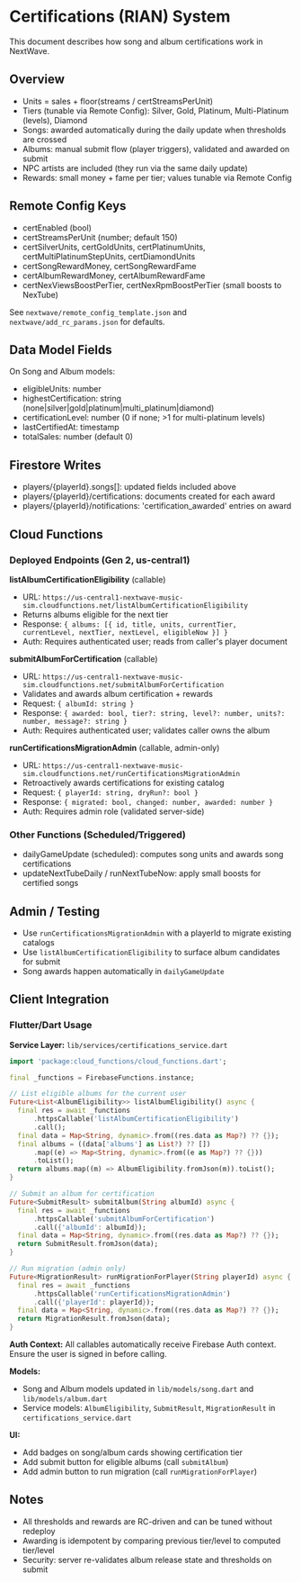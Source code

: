 # Certifications (RIAN) System

This document describes how song and album certifications work in NextWave.

## Overview
- Units = sales + floor(streams / certStreamsPerUnit)
- Tiers (tunable via Remote Config): Silver, Gold, Platinum, Multi-Platinum (levels), Diamond
- Songs: awarded automatically during the daily update when thresholds are crossed
- Albums: manual submit flow (player triggers), validated and awarded on submit
- NPC artists are included (they run via the same daily update)
- Rewards: small money + fame per tier; values tunable via Remote Config

## Remote Config Keys
- certEnabled (bool)
- certStreamsPerUnit (number; default 150)
- certSilverUnits, certGoldUnits, certPlatinumUnits, certMultiPlatinumStepUnits, certDiamondUnits
- certSongRewardMoney, certSongRewardFame
- certAlbumRewardMoney, certAlbumRewardFame
- certNexViewsBoostPerTier, certNexRpmBoostPerTier (small boosts to NexTube)

See `nextwave/remote_config_template.json` and `nextwave/add_rc_params.json` for defaults.

## Data Model Fields
On Song and Album models:
- eligibleUnits: number
- highestCertification: string (none|silver|gold|platinum|multi_platinum|diamond)
- certificationLevel: number (0 if none; >1 for multi-platinum levels)
- lastCertifiedAt: timestamp
- totalSales: number (default 0)

## Firestore Writes
- players/{playerId}.songs[]: updated fields included above
- players/{playerId}/certifications: documents created for each award
- players/{playerId}/notifications: 'certification_awarded' entries on award

## Cloud Functions

### Deployed Endpoints (Gen 2, us-central1)

**listAlbumCertificationEligibility** (callable)
- URL: `https://us-central1-nextwave-music-sim.cloudfunctions.net/listAlbumCertificationEligibility`
- Returns albums eligible for the next tier
- Response: `{ albums: [{ id, title, units, currentTier, currentLevel, nextTier, nextLevel, eligibleNow }] }`
- Auth: Requires authenticated user; reads from caller's player document

**submitAlbumForCertification** (callable)
- URL: `https://us-central1-nextwave-music-sim.cloudfunctions.net/submitAlbumForCertification`
- Validates and awards album certification + rewards
- Request: `{ albumId: string }`
- Response: `{ awarded: bool, tier?: string, level?: number, units?: number, message?: string }`
- Auth: Requires authenticated user; validates caller owns the album

**runCertificationsMigrationAdmin** (callable, admin-only)
- URL: `https://us-central1-nextwave-music-sim.cloudfunctions.net/runCertificationsMigrationAdmin`
- Retroactively awards certifications for existing catalog
- Request: `{ playerId: string, dryRun?: bool }`
- Response: `{ migrated: bool, changed: number, awarded: number }`
- Auth: Requires admin role (validated server-side)

### Other Functions (Scheduled/Triggered)
- dailyGameUpdate (scheduled): computes song units and awards song certifications
- updateNextTubeDaily / runNextTubeNow: apply small boosts for certified songs

## Admin / Testing
- Use `runCertificationsMigrationAdmin` with a playerId to migrate existing catalogs
- Use `listAlbumCertificationEligibility` to surface album candidates for submit
- Song awards happen automatically in `dailyGameUpdate`

## Client Integration

### Flutter/Dart Usage

**Service Layer:** `lib/services/certifications_service.dart`

```dart
import 'package:cloud_functions/cloud_functions.dart';

final _functions = FirebaseFunctions.instance;

// List eligible albums for the current user
Future<List<AlbumEligibility>> listAlbumEligibility() async {
  final res = await _functions
      .httpsCallable('listAlbumCertificationEligibility')
      .call();
  final data = Map<String, dynamic>.from((res.data as Map?) ?? {});
  final albums = ((data['albums'] as List?) ?? [])
      .map((e) => Map<String, dynamic>.from((e as Map?) ?? {}))
      .toList();
  return albums.map((m) => AlbumEligibility.fromJson(m)).toList();
}

// Submit an album for certification
Future<SubmitResult> submitAlbum(String albumId) async {
  final res = await _functions
      .httpsCallable('submitAlbumForCertification')
      .call({'albumId': albumId});
  final data = Map<String, dynamic>.from((res.data as Map?) ?? {});
  return SubmitResult.fromJson(data);
}

// Run migration (admin only)
Future<MigrationResult> runMigrationForPlayer(String playerId) async {
  final res = await _functions
      .httpsCallable('runCertificationsMigrationAdmin')
      .call({'playerId': playerId});
  final data = Map<String, dynamic>.from((res.data as Map?) ?? {});
  return MigrationResult.fromJson(data);
}
```

**Auth Context:** All callables automatically receive Firebase Auth context. Ensure the user is signed in before calling.

**Models:**
- Song and Album models updated in `lib/models/song.dart` and `lib/models/album.dart`
- Service models: `AlbumEligibility`, `SubmitResult`, `MigrationResult` in `certifications_service.dart`

**UI:**
- Add badges on song/album cards showing certification tier
- Add submit button for eligible albums (call `submitAlbum`)
- Add admin button to run migration (call `runMigrationForPlayer`)

## Notes
- All thresholds and rewards are RC-driven and can be tuned without redeploy
- Awarding is idempotent by comparing previous tier/level to computed tier/level
- Security: server re-validates album release state and thresholds on submit
